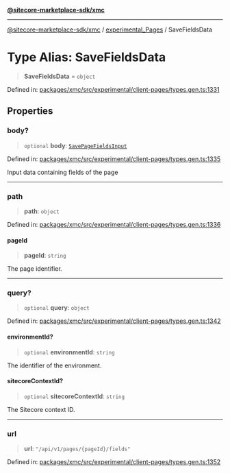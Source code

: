 [**@sitecore-marketplace-sdk/xmc**](../../../../README.md)

***

[@sitecore-marketplace-sdk/xmc](../../../../README.md) / [experimental\_Pages](../README.md) / SaveFieldsData

# Type Alias: SaveFieldsData

> **SaveFieldsData** = `object`

Defined in: [packages/xmc/src/experimental/client-pages/types.gen.ts:1331](https://github.com/Sitecore/marketplace-sdk/blob/main/packages/xmc/src/experimental/client-pages/types.gen.ts#L1331)

## Properties

### body?

> `optional` **body**: [`SavePageFieldsInput`](SavePageFieldsInput.md)

Defined in: [packages/xmc/src/experimental/client-pages/types.gen.ts:1335](https://github.com/Sitecore/marketplace-sdk/blob/main/packages/xmc/src/experimental/client-pages/types.gen.ts#L1335)

Input data containing fields of the page

***

### path

> **path**: `object`

Defined in: [packages/xmc/src/experimental/client-pages/types.gen.ts:1336](https://github.com/Sitecore/marketplace-sdk/blob/main/packages/xmc/src/experimental/client-pages/types.gen.ts#L1336)

#### pageId

> **pageId**: `string`

The page identifier.

***

### query?

> `optional` **query**: `object`

Defined in: [packages/xmc/src/experimental/client-pages/types.gen.ts:1342](https://github.com/Sitecore/marketplace-sdk/blob/main/packages/xmc/src/experimental/client-pages/types.gen.ts#L1342)

#### environmentId?

> `optional` **environmentId**: `string`

The identifier of the environment.

#### sitecoreContextId?

> `optional` **sitecoreContextId**: `string`

The Sitecore context ID.

***

### url

> **url**: `"/api/v1/pages/{pageId}/fields"`

Defined in: [packages/xmc/src/experimental/client-pages/types.gen.ts:1352](https://github.com/Sitecore/marketplace-sdk/blob/main/packages/xmc/src/experimental/client-pages/types.gen.ts#L1352)
